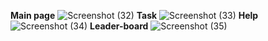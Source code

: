 **Main page**
![Screenshot (32)](https://user-images.githubusercontent.com/88277850/201351636-945878e2-d615-4990-b2f6-561e28a61186.png)
**Task**
![Screenshot (33)](https://user-images.githubusercontent.com/88277850/201351704-77c59497-418f-47d5-b712-64ef64ae36f3.png)
**Help**
![Screenshot (34)](https://user-images.githubusercontent.com/88277850/201351782-d3e8cec9-30ec-41b5-9c42-f7d2a2988d0b.png)
**Leader-board**
![Screenshot (35)](https://user-images.githubusercontent.com/88277850/201351854-25b096b5-efc3-4f72-814a-06a3c4c202ea.png)
